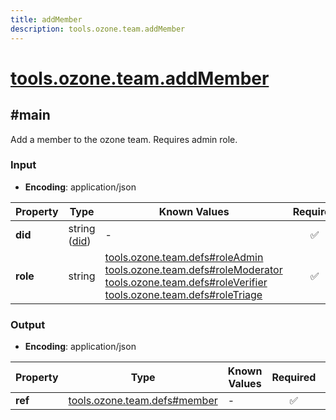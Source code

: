 ```yaml
---
title: addMember
description: tools.ozone.team.addMember
---
```


# [tools.ozone.team.addMember](https://github.com/myConsciousness/atproto.dart/blob/main/lexicons/tools/ozone/team/addMember.json)

## #main

Add a member to the ozone team. Requires admin role.

### Input

- **Encoding**: application/json

| Property | Type | Known Values | Required | Description |
| --- | --- | --- | :---: | --- |
| **did** | string ([did](https://atproto.com/specs/did)) | - | ✅ | - |
| **role** | string | [tools.ozone.team.defs#roleAdmin](../../../../lexicons/tools/ozone/team/defs.md#roleadmin)<br/>[tools.ozone.team.defs#roleModerator](../../../../lexicons/tools/ozone/team/defs.md#rolemoderator)<br/>[tools.ozone.team.defs#roleVerifier](../../../../lexicons/tools/ozone/team/defs.md#roleverifier)<br/>[tools.ozone.team.defs#roleTriage](../../../../lexicons/tools/ozone/team/defs.md#roletriage) | ✅ | - |

### Output

- **Encoding**: application/json

| Property | Type | Known Values | Required | Description |
| --- | --- | --- | :---: | --- |
| **ref** | [tools.ozone.team.defs#member](../../../../lexicons/tools/ozone/team/defs.md#member) | - | ✅ | - |
